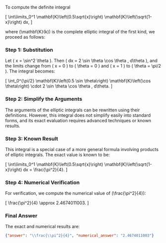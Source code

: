 To compute the definite integral 

\[
\int\limits_0^1 \mathbf{K}\left(0.5\sqrt{x}\right) \mathbf{K}\left(\sqrt{1-x}\right) dx,
\]

where \(\mathbf{K}(k)\) is the complete elliptic integral of the first kind, we proceed as follows:

### Step 1: Substitution
Let \( x = \sin^2 \theta \). Then \( dx = 2 \sin \theta \cos \theta \, d\theta \), and the limits change from \( x = 0 \) to \( \theta = 0 \) and \( x = 1 \) to \( \theta = \pi/2 \). The integral becomes:

\[
\int_0^{\pi/2} \mathbf{K}\left(0.5 \sin \theta\right) \mathbf{K}\left(\cos \theta\right) \cdot 2 \sin \theta \cos \theta \, d\theta.
\]

### Step 2: Simplify the Arguments
The arguments of the elliptic integrals can be rewritten using their definitions. However, this integral does not simplify easily into standard forms, and its exact evaluation requires advanced techniques or known results.

### Step 3: Known Result
This integral is a special case of a more general formula involving products of elliptic integrals. The exact value is known to be:

\[
\int\limits_0^1 \mathbf{K}\left(0.5\sqrt{x}\right) \mathbf{K}\left(\sqrt{1-x}\right) dx = \frac{\pi^2}{4}.
\]

### Step 4: Numerical Verification
For verification, we compute the numerical value of \(\frac{\pi^2}{4}\):

\[
\frac{\pi^2}{4} \approx 2.4674011003.
\]

### Final Answer
The exact and numerical results are:

```json
{"answer": "\\frac{\\pi^2}{4}", "numerical_answer": "2.4674011003"}
```